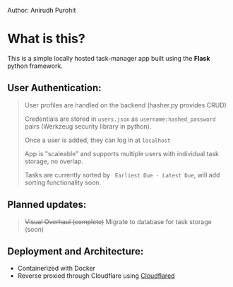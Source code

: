 Author: Anirudh Purohit

# What is this? 
This is a simple locally hosted task-manager app built using the **Flask** python framework.

## User Authentication: 
> User profiles are handled on the backend (hasher.py provides CRUD)
> 
> Credentials are stored in ``` users.json ``` as ```username:hashed_password``` pairs (Werkzeug security library in python).
> 
> Once a user is added, they can log in at ``` localhost ```
> 
> App is "scaleable" and supports multiple users with individual task storage, no overlap.
> 
> Tasks are currently sorted by ``` Earliest Due - Latest Due```, will add sorting functionality soon.

## Planned updates:
> ~~Visual Overhaul (complete)~~
> Migrate to database for task storage (soon)


## Deployment and Architecture:

- Containerized with Docker
- Reverse proxied through Cloudflare using [Cloudflared](https://developers.cloudflare.com/cloudflare-one/connections/connect-networks/)


